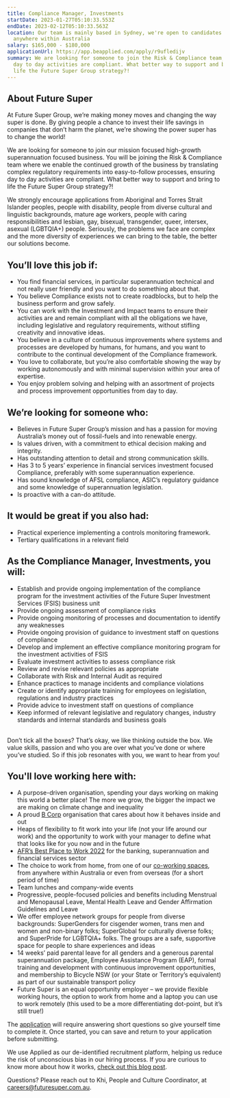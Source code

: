 ```yaml
---
title: Compliance Manager, Investments
startDate: 2023-01-27T05:10:33.553Z
endDate: 2023-02-12T05:10:33.563Z
location: Our team is mainly based in Sydney, we're open to candidates from
  anywhere within Australia
salary: $165,000 - $180,000
applicationUrl: https://app.beapplied.com/apply/r9ufledijv
summary: We are looking for someone to join the Risk & Compliance team, ensuring
  day to day activities are compliant. What better way to support and bring to
  life the Future Super Group strategy?!
---
```


## About Future Super

At Future Super Group, we’re making money moves and changing the way super is done. By giving people a chance to invest their life savings in companies that don’t harm the planet, we’re showing the power super has to change the world!

We are looking for someone to join our mission focused high-growth superannuation focused business. You will be joining the Risk & Compliance team where we enable the continued growth of the business by translating complex regulatory requirements into easy-to-follow processes, ensuring day to day activities are compliant. What better way to support and bring to life the Future Super Group strategy?!

We strongly encourage applications from Aboriginal and Torres Strait Islander peoples, people with disability, people from diverse cultural and linguistic backgrounds, mature age workers, people with caring responsibilities and lesbian, gay, bisexual, transgender, queer, intersex, asexual (LGBTQIA+) people. Seriously, the problems we face are complex and the more diversity of experiences we can bring to the table, the better our solutions become.

## You’ll love this job if:

- You find financial services, in particular superannuation technical and not really user friendly and you want to do something about that.
- You believe Compliance exists not to create roadblocks, but to help the business perform and grow safely.
- You can work with the Investment and Impact teams to ensure their activities are and remain compliant with all the obligations we have, including legislative and regulatory requirements, without stifling creativity and innovative ideas.
- You believe in a culture of continuous improvements where systems and processes are developed by humans, for humans, and you want to contribute to the continual development of the Compliance framework.
- You love to collaborate, but you’re also comfortable showing the way by working autonomously and with minimal supervision within your area of expertise.
- You enjoy problem solving and helping with an assortment of projects and process improvement opportunities from day to day.

## We’re looking for someone who:

- Believes in Future Super Group’s mission and has a passion for moving Australia’s money out of fossil-fuels and into renewable energy.
- Is values driven, with a commitment to ethical decision making and integrity.
- Has outstanding attention to detail and strong communication skills.
- Has 3 to 5 years’ experience in financial services investment focused Compliance, preferably with some superannuation experience.
- Has sound knowledge of AFSL compliance, ASIC’s regulatory guidance and some knowledge of superannuation legislation.
- Is proactive with a can-do attitude.

## It would be great if you also had:

- Practical experience implementing a controls monitoring framework.
- Tertiary qualifications in a relevant field

## As the Compliance Manager, Investments, you will:

- Establish and provide ongoing implementation of the compliance program for the investment activities of the Future Super Investment Services (FSIS) business unit
- Provide ongoing assessment of compliance risks
- Provide ongoing monitoring of processes and documentation to identify any weaknesses
- Provide ongoing provision of guidance to investment staff on questions of compliance
- Develop and implement an effective compliance monitoring program for the investment activities of FSIS
- Evaluate investment activities to assess compliance risk
- Review and revise relevant policies as appropriate
- Collaborate with Risk and Internal Audit as required
- Enhance practices to manage incidents and compliance violations
- Create or identify appropriate training for employees on legislation, regulations and industry practices
- Provide advice to investment staff on questions of compliance
- Keep informed of relevant legislative and regulatory changes, industry standards and internal standards and business goals

\
Don’t tick all the boxes? That’s okay, we like thinking outside the box. We value skills, passion and who you are over what you’ve done or where you’ve studied. So if this job resonates with you, we want to hear from you!

## You'll love working here with:

- A purpose-driven organisation, spending your days working on making this world a better place! The more we grow, the bigger the impact we are making on climate change and inequality
- A proud [B Corp](https://www.bcorporation.net/en-us/certification) organisation that cares about how it behaves inside and out
- Heaps of flexibility to fit work into your life (not your life around our work) and the opportunity to work with your manager to define what that looks like for you now and in the future
- [AFR’s Best Place to Work 2022](https://www.afr.com/work-and-careers/workplace/employee-benefits-catapult-future-super-to-the-top-of-the-ladder-20220421-p5af6m) for the banking, superannuation and financial services sector
- The choice to work from home, from one of our [co-working spaces](https://www.hubaustralia.com/), from anywhere within Australia or even from overseas (for a short period of time)
- Team lunches and company-wide events
- Progressive, people-focused policies and benefits including Menstrual and Menopausal Leave, Mental Health Leave and Gender Affirmation Guidelines and Leave
- We offer employee network groups for people from diverse backgrounds: SuperGenders for cisgender women, trans men and women and non-binary folks; SuperGlobal for culturally diverse folks; and SuperPride for LGBTQIA+ folks. The groups are a safe, supportive space for people to share experiences and ideas
- 14 weeks’ paid parental leave for all genders and a generous parental superannuation package, Employee Assistance Program (EAP), formal training and development with continuous improvement opportunities, and membership to Bicycle NSW (or your State or Territory’s equivalent) as part of our sustainable transport policy
- Future Super is an equal opportunity employer – we provide flexible working hours, the option to work from home and a laptop you can use to work remotely (this used to be a more differentiating dot-point, but it’s still true!)

The [application](https://app.beapplied.com/apply/r9ufledijv) will require answering short questions so give yourself time to complete it. Once started, you can save and return to your application before submitting.

We use Applied as our de-identified recruitment platform, helping us reduce the risk of unconscious bias in our hiring process. If you are curious to know more about how it works, [check out this blog post](https://www.linkedin.com/pulse/how-de-identified-recruitment-improving-diversity-our-veronica/?trackingId=0MnwcX%2BBRQSOTl0oogaIbA%3D%3D).

Questions? Please reach out to Khi, People and Culture Coordinator, at careers@futuresuper.com.au.
